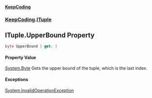 #### [KeepCoding](index.md 'index')
### [KeepCoding](KeepCoding.md 'KeepCoding').[ITuple](KeepCoding_ITuple.md 'KeepCoding.ITuple')
## ITuple.UpperBound Property
```csharp
byte UpperBound { get; }
```
#### Property Value
[System.Byte](https://docs.microsoft.com/en-us/dotnet/api/System.Byte 'System.Byte')
Gets the upper bound of the tuple, which is the last index.  
#### Exceptions
[System.InvalidOperationException](https://docs.microsoft.com/en-us/dotnet/api/System.InvalidOperationException 'System.InvalidOperationException')  
